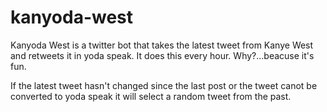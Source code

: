 # kanyoda-west

Kanyoda West is a twitter bot that takes the latest tweet from Kanye West and retweets it in yoda speak.  It does this every hour. Why?...beacuse it's fun.

If the latest tweet hasn't changed since the last post or the tweet canot be converted to yoda speak it will select a random tweet from the past. 
